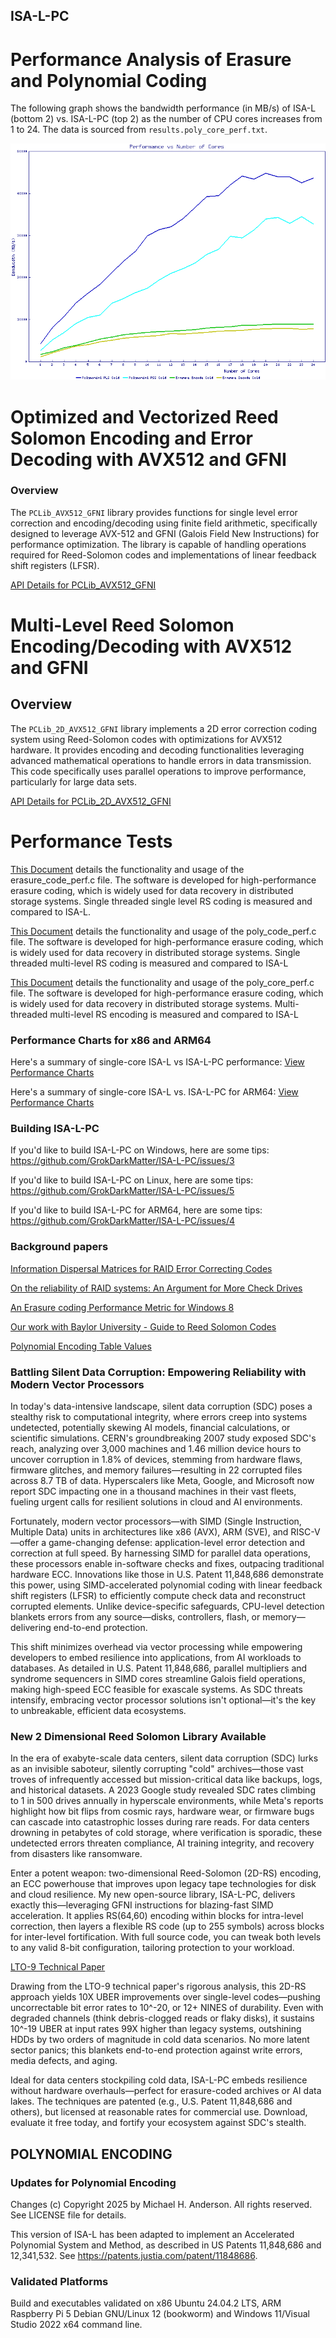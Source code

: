 ISA-L-PC
--------

# Performance Analysis of Erasure and Polynomial Coding

The following graph shows the bandwidth performance (in MB/s) of ISA-L (bottom 2) vs. ISA-L-PC (top 2) as the number of CPU cores increases from 1 to 24. The data is sourced from `results.poly_core_perf.txt`.

![Performance Graph](performance.png)


# Optimized and Vectorized Reed Solomon Encoding and Error Decoding with AVX512 and GFNI

### Overview 
The `PCLib_AVX512_GFNI` library provides functions for single level error correction and encoding/decoding using finite field arithmetic, specifically designed to leverage AVX-512 and GFNI (Galois Field New Instructions) for performance optimization. The library is capable of handling operations required for Reed-Solomon codes and implementations of linear feedback shift registers (LFSR).

[API Details for PCLib_AVX512_GFNI](https://github.com/GrokDarkMatter/ISA-L-PC/blob/master/Documentation/PCLib_AVX512_GFNI_READ_ME.md)
# Multi-Level Reed Solomon Encoding/Decoding with AVX512 and GFNI
## Overview

The `PCLib_2D_AVX512_GFNI` library implements a 2D error correction coding system using Reed-Solomon codes with optimizations for AVX512 hardware. It provides encoding and decoding functionalities leveraging advanced mathematical operations to handle errors in data transmission. This code specifically uses parallel operations to improve performance, particularly for large data sets.

[API Details for PCLib_2D_AVX512_GFNI](https://github.com/GrokDarkMatter/ISA-L-PC/blob/master/Documentation/PCLib_2D_AVX512_GFNI_READ_ME.md)

# Performance Tests

[This Document](https://github.com/GrokDarkMatter/ISA-L-PC/blob/master/Documentation/erasure_code_perf_READ_ME.md) details the functionality and usage of the erasure_code_perf.c file. The software is developed for high-performance erasure coding, which is widely used for data recovery in distributed storage systems. Single threaded single level RS coding is measured and compared to ISA-L.

[This Document](https://github.com/GrokDarkMatter/ISA-L-PC/blob/master/Documentation/poly_code_perf_READ_ME.md) details the functionality and usage of the poly_code_perf.c file. The software is developed for high-performance erasure coding, which is widely used for data recovery in distributed storage systems. Single threaded multi-level RS coding is measured and compared to ISA-L

[This Document](https://github.com/GrokDarkMatter/ISA-L-PC/blob/master/Documentation/poly_core_perf_READ_ME.md) details the functionality and usage of the poly_core_perf.c file. The software is developed for high-performance erasure coding, which is widely used for data recovery in distributed storage systems. Multi-threaded multi-level RS encoding is measured and compared to ISA-L

### Performance Charts for x86 and ARM64

Here's a summary of single-core ISA-L vs ISA-L-PC performance: [View Performance Charts](https://github.com/GrokDarkMatter/ISA-L-PC/blob/master/ISA-LvISA-L-PC.pdf)

Here's a summary of single-core ISA-L vs. ISA-L-PC for ARM64: [View Performance Charts](https://github.com/GrokDarkMatter/ISA-L-PC/blob/master/ISA-LvISA-L-PC_AARCH64.pdf)

### Building ISA-L-PC

If you'd like to build ISA-L-PC on Windows, here are some tips: https://github.com/GrokDarkMatter/ISA-L-PC/issues/3

If you'd like to build ISA-L-PC on Linux, here are some tips: https://github.com/GrokDarkMatter/ISA-L-PC/issues/5

If you'd like to build ISA-L-PC for ARM64, here are some tips: https://github.com/GrokDarkMatter/ISA-L-PC/issues/4

### Background papers

[Information Dispersal Matrices for RAID Error Correcting Codes](https://github.com/GrokDarkMatter/ISA-L-PC/blob/master/MathPapers/IDM.pdf)

[On the reliability of RAID systems: An Argument for More Check Drives](https://github.com/GrokDarkMatter/ISA-L-PC/blob/master/MathPapers/ECRAIDReliability.pdf)

[An Erasure coding Performance Metric for Windows 8](https://github.com/GrokDarkMatter/ISA-L-PC/blob/master/MathPapers/ECPWin8g.pdf)

[Our work with Baylor University - Guide to Reed Solomon Codes](https://github.com/GrokDarkMatter/ISA-L-PC/blob/master/MathPapers/BaylorWork-b188a16.pdf)

[Polynomial Encoding Table Values](https://github.com/GrokDarkMatter/ISA-L-PC/blob/master/MathPapers/PolyCodeValues.pdf)

### Battling Silent Data Corruption: Empowering Reliability with Modern Vector Processors

In today's data-intensive landscape, silent data corruption (SDC) poses a stealthy risk to computational integrity, where errors creep into systems undetected, potentially skewing AI models, financial calculations, or scientific simulations. CERN's groundbreaking 2007 study exposed SDC's reach, analyzing over 3,000 machines and 1.46 million device hours to uncover corruption in 1.8% of devices, stemming from hardware flaws, firmware glitches, and memory failures—resulting in 22 corrupted files across 8.7 TB of data. Hyperscalers like Meta, Google, and Microsoft now report SDC impacting one in a thousand machines in their vast fleets, fueling urgent calls for resilient solutions in cloud and AI environments.

Fortunately, modern vector processors—with SIMD (Single Instruction, Multiple Data) units in architectures like x86 (AVX), ARM (SVE), and RISC-V—offer a game-changing defense: application-level error detection and correction at full speed. By harnessing SIMD for parallel data operations, these processors enable in-software checks and fixes, outpacing traditional hardware ECC. Innovations like those in U.S. Patent 11,848,686 demonstrate this power, using SIMD-accelerated polynomial coding with linear feedback shift registers (LFSR) to efficiently compute check data and reconstruct corrupted elements. Unlike device-specific safeguards, CPU-level detection blankets errors from any source—disks, controllers, flash, or memory—delivering end-to-end protection.

This shift minimizes overhead via vector processing while empowering developers to embed resilience into applications, from AI workloads to databases. As detailed in U.S. Patent 11,848,686, parallel multipliers and syndrome sequencers in SIMD cores streamline Galois field operations, making high-speed ECC feasible for exascale systems. As SDC threats intensify, embracing vector processor solutions isn't optional—it's the key to unbreakable, efficient data ecosystems.

### New 2 Dimensional Reed Solomon Library Available

In the era of exabyte-scale data centers, silent data corruption (SDC) lurks as an invisible saboteur, silently corrupting "cold" archives—those vast troves of infrequently accessed but mission-critical data like backups, logs, and historical datasets. A 2023 Google study revealed SDC rates climbing to 1 in 500 drives annually in hyperscale environments, while Meta's reports highlight how bit flips from cosmic rays, hardware wear, or firmware bugs can cascade into catastrophic losses during rare reads. For data centers drowning in petabytes of cold storage, where verification is sporadic, these undetected errors threaten compliance, AI training integrity, and recovery from disasters like ransomware.

Enter a potent weapon: two-dimensional Reed-Solomon (2D-RS) encoding, an ECC powerhouse that improves upon legacy tape technologies for disk and cloud resilience. My new open-source library, ISA-L-PC, delivers exactly this—leveraging GFNI instructions for blazing-fast SIMD acceleration. It applies RS(64,60) encoding within blocks for intra-level correction, then layers a flexible RS code (up to 255 symbols) across blocks for inter-level fortification. With full source code, you can tweak both levels to any valid 8-bit configuration, tailoring protection to your workload.

[LTO-9 Technical Paper](https://github.com/GrokDarkMatter/ISA-L-PC/blob/master/MathPapers/LTO-UBER-Technical-Paper-August-2022.pdf)

Drawing from the LTO-9 technical paper's rigorous analysis, this 2D-RS approach yields 10X UBER improvements over single-level codes—pushing uncorrectable bit error rates to 10^-20, or 12+ NINES of durability. Even with degraded channels (think debris-clogged reads or flaky disks), it sustains 10^-19 UBER at input rates 99X higher than legacy systems, outshining HDDs by two orders of magnitude in cold data scenarios. No more latent sector panics; this blankets end-to-end protection against write errors, media defects, and aging.

Ideal for data centers stockpiling cold data, ISA-L-PC embeds resilience without hardware overhauls—perfect for erasure-coded archives or AI data lakes. The techniques are patented (e.g., U.S. Patent 11,848,686 and others), but licensed at reasonable rates for commercial use. Download, evaluate it free today, and fortify your ecosystem against SDC's stealth.

POLYNOMIAL ENCODING
-------------------

### Updates for Polynomial Encoding

Changes (c) Copyright 2025 by Michael H. Anderson. All rights reserved. See LICENSE file for details.

This version of ISA-L has been adapted to implement an Accelerated Polynomial System and Method, as described in US Patents 11,848,686 and 12,341,532. See https://patents.justia.com/patent/11848686.

### Validated Platforms

Build and executables validated on x86 Ubuntu 24.04.2 LTS, ARM Raspberry Pi 5 Debian GNU/Linux 12 (bookworm) and Windows 11/Visual Studio 2022 x64 command line.
